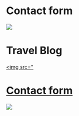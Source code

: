 <h1> Contact form </h1>

<a href=""> <img src="https://github.com/Rohit-Pakhre09/Media-Query-Exam/blob/bb17897f00b56243c709873acff51bc5695895cf/Contact-form.png"> </a>


<h1> Travel Blog </h1>

<a href=""> <img src="<h1> Contact form </h1>

<a href=""> <img src="https://github.com/Rohit-Pakhre09/Media-Query-Exam/blob/9fb0d336093642d353c0ca3c6361438bbd37cebe/Travel_blog.png"> </a>

